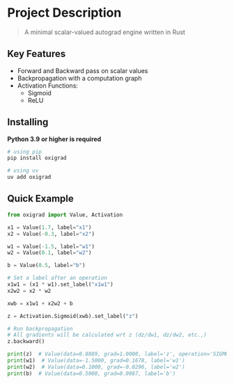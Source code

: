 # Project Description

> A minimal scalar-valued autograd engine written in Rust

## Key Features
- Forward and Backward pass on scalar values
- Backpropagation with a computation graph
- Activation Functions:
    - Sigmoid
    - ReLU

## Installing
**Python 3.9 or higher is required**
```bash
# using pip
pip install oxigrad

# using uv
uv add oxigrad
```

## Quick Example
```python
from oxigrad import Value, Activation

x1 = Value(1.7, label="x1")
x2 = Value(-0.3, label="x2")

w1 = Value(-1.5, label="w1")
w2 = Value(0.1, label="w2")

b = Value(0.5, label="b")

# Set a label after an operation
x1w1 = (x1 * w1).set_label("x1w1")
x2w2 = x2 * w2

xwb = x1w1 + x2w2 + b

z = Activation.Sigmoid(xwb).set_label("z")

# Run backpropagation
# All gradients will be calculated wrt z (dz/dw1, dz/dw2, etc.,)
z.backward()

print(z)  # Value(data=0.8889, grad=1.0000, label='z', operation='SIGMOID')
print(w1)  # Value(data=-1.5000, grad=0.1678, label='w1')
print(w2)  # Value(data=0.1000, grad=-0.0296, label='w2')
print(b)  # Value(data=0.5000, grad=0.0987, label='b')
```